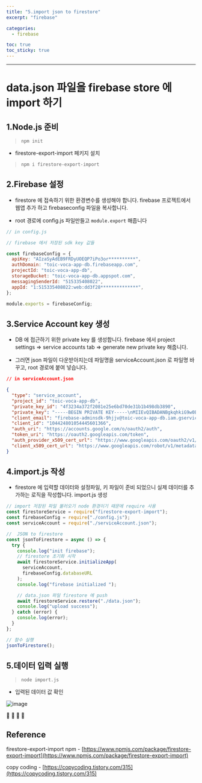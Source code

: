 ```yaml
---
title: "5.import json to firestore"
excerpt: "firebase"

categories:
  - firebase

toc: true
toc_sticky: true
---
```


---

# data.json 파일을 firebase store 에 import 하기

## 1.Node.js 준비

> `npm init`

- firestore-export-import 페키지 설치

> `npm i firestore-export-import`

## 2.Firebase 설정

- firestore 에 접속하기 위한 환경변수를 생성해야 합니다. firebase 프로젝트에서 웹앱 추가 하고 firebaseconfig 파일을 복사합니다.

- root 경로에 config.js 파일만들고 `module.export` 해줍니다

```js
// in config.js

// firebase 에서 저장된 sdk key 값들

const firebaseConfig = {
  apiKey: "AIzaSyAdEB9FRDyUOEQP7iPo3or**********",
  authDomain: "toic-voca-app-db.firebaseapp.com",
  projectId: "toic-voca-app-db",
  storageBucket: "toic-voca-app-db.appspot.com",
  messagingSenderId: "515335408022",
  appId: "1:515335408022:web:dd3f28**************",
};

module.exports = firebaseConfig;
```

## 3.Service Account key 생성

- DB 에 접근하기 위한 private key 를 생성합니다. firebase 에서 project settings => service accounts tab => generate new private key 해줍니다.

- 그러면 json 파일이 다운받아지는데 파일명을 serviceAccount.json 로 파일명 바꾸고, root 경로에 붙여 넣습니다.

```json
// in serviceAccount.json

{
  "type": "service_account",
  "project_id": "toic-voca-app-db",
  "private_key_id": "4f3234a372f2081e25e6bd70de31b1b498db3890",
  "private_key": "-----BEGIN PRIVATE KEY-----\nMIIEvQIBADANBgkqhkiG9w0BAQEFAASCBKcwggSjAgEAAoIBAQDiVVrJQGMQ77Ea\npA2Y0NsS3mut0Pperfa32MfQHaBbBV82OG2O9Og/umGi/mzrxcoAY2EQU3dvgQLr\nCpXqayV91Fc4M0Zi2C2ntt9E7V8giQc8TztWOm+vxb9x2+sgvtOMM1CA0VrwQnTF\nQfkt9BVd1bgkFv59XFR4SZKwOMpeVGeiixjNeCJ6SLpZgtaqYQhoYJnaMCb7aIpF\n6xuSGHsRWDxuTLEHo8soYBU5MzLyoiH6sBVEGeNzoEDqbVFEzOtuSR4+dwzTMTr2lB3/7AggnAVo\nJBNhRvqSkSYS1KZ4NL6rBWrxSEmOFmRIp2m2cSHB621ignw0UUGuYiUlaqEcU526\noKOVjctkbusXR9VsT0YiFKT8QaOFcYsSUwTsDrwBAoGAInYchgRY+7S8gS49Y6AJ\nGx2giT1/rCjGidY6YqwxwpvMX+IMmZ9VuiLJTrZTv3AGMPZaaRFVPI6uxN+fpazT\nVkIlYzaJNicKzpZz6DQ0frNusSPO2/hvwHQvRFwaCLvy0edq5rP1CCjKYqHW3ND+\n0Lo2j+QaJf4zyCoPJAuYSDE=\n-----END PRIVATE KEY-----\n",
  "client_email": "firebase-adminsdk-9hjjv@toic-voca-app-db.iam.gserviceaccount.com",
  "client_id": "104424801054445601366",
  "auth_uri": "https://accounts.google.com/o/oauth2/auth",
  "token_uri": "https://oauth2.googleapis.com/token",
  "auth_provider_x509_cert_url": "https://www.googleapis.com/oauth2/v1/certs",
  "client_x509_cert_url": "https://www.googleapis.com/robot/v1/metadata/x509/firebase-adminsdk-9hjjv%40toic-voca-app-db.iam.gserviceaccount.com"
}
```

## 4.import.js 작성

- firestore 에 입력할 데이터와 설정파일, 키 파일이 준비 되었으니 실제 데이터를 추가하는 로직을 작성합니다. import.js 생성

```js
// import 저장된 파일 불러오기 node 환경이기 때문에 require 사용
const firestoreService = require("firestore-export-import");
const firebaseConfig = require("./config.js");
const serviceAccount = require("./serviceAccount.json");

//  JSON to firestore
const jsonToFirestore = async () => {
  try {
    console.log("init firebase");
    // firestore 초기화 시작
    await firestoreService.initializeApp(
      serviceAccount,
      firebaseConfig.databaseURL
    );
    console.log("firebase initialized ");

    // data.json 파일 firestore 에 push
    await firestoreService.restore("./data.json");
    console.log("upload success");
  } catch (error) {
    console.log(error);
  }
};

// 함수 실행
jsonToFirestore();
```

## 5.데이터 입력 실행

> `node import.js`

- 입력된 데이터 값 확인

![image](https://user-images.githubusercontent.com/28912774/130784446-1e830cb3-c414-4602-beab-20585ffa8390.png)

🔶 🔷 📌 🔑

## Reference

firestore-export-import npm - [https://www.npmjs.com/package/firestore-export-import](https://www.npmjs.com/package/firestore-export-import)

copy coding - [https://copycoding.tistory.com/315](https://copycoding.tistory.com/315)
